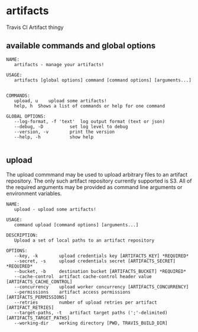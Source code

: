 artifacts
=========

Travis CI Artifact thingy

## available commands and global options

```
NAME:
   artifacts - manage your artifacts!

USAGE:
   artifacts [global options] command [command options] [arguments...]


COMMANDS:
   upload, u	upload some artifacts!
   help, h	Shows a list of commands or help for one command
   
GLOBAL OPTIONS:
   --log-format, -f 'text'	log output format (text or json)
   --debug, -D			set log level to debug
   --version, -v		print the version
   --help, -h			show help
   
```

## upload

The upload commmand may be used to upload arbitrary files to an artifact
repository.  The only such artifact repository currently supported is
S3.  All of the required arguments may be provided as command line
arguments or environment variables.

```
NAME:
   upload - upload some artifacts!

USAGE:
   command upload [command options] [arguments...]

DESCRIPTION:
   Upload a set of local paths to an artifact repository

OPTIONS:
   --key, -k 		upload credentials key [ARTIFACTS_KEY] *REQUIRED*
   --secret, -s 	upload credentials secret [ARTIFACTS_SECRET] *REQUIRED*
   --bucket, -b 	destination bucket [ARTIFACTS_BUCKET] *REQUIRED*
   --cache-control 	artifact cache-control header value [ARTIFACTS_CACHE_CONTROL]
   --concurrency 	upload worker concurrency [ARTIFACTS_CONCURRENCY]
   --permissions 	artifact access permissions [ARTIFACTS_PERMISSIONS]
   --retries 		number of upload retries per artifact [ARTIFACT_RETRIES]
   --target-paths, -t 	artifact target paths (';'-delimited) [ARTIFACTS_TARGET_PATHS]
   --working-dir 	working directory [PWD, TRAVIS_BUILD_DIR]
   
```
